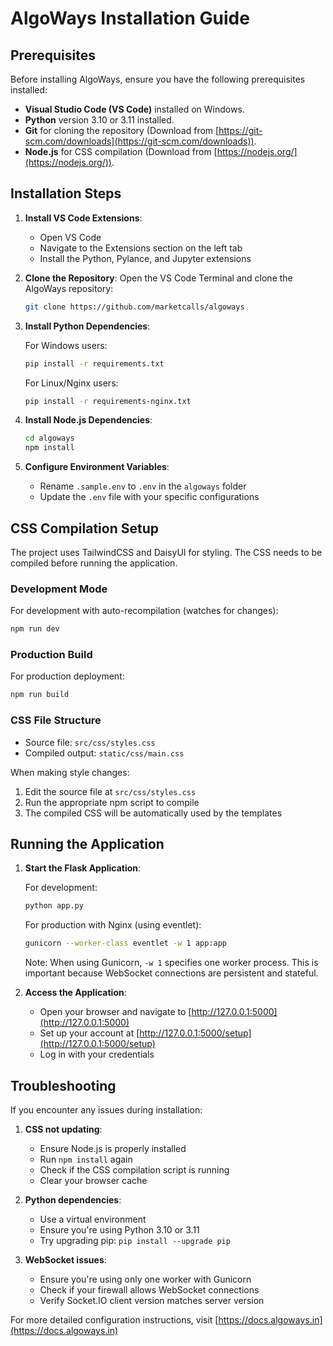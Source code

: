 # AlgoWays Installation Guide

## Prerequisites

Before installing AlgoWays, ensure you have the following prerequisites installed:

- **Visual Studio Code (VS Code)** installed on Windows.
- **Python** version 3.10 or 3.11 installed.
- **Git** for cloning the repository (Download from [https://git-scm.com/downloads](https://git-scm.com/downloads)).
- **Node.js** for CSS compilation (Download from [https://nodejs.org/](https://nodejs.org/)).

## Installation Steps

1. **Install VS Code Extensions**: 
   - Open VS Code
   - Navigate to the Extensions section on the left tab
   - Install the Python, Pylance, and Jupyter extensions

2. **Clone the Repository**: 
   Open the VS Code Terminal and clone the AlgoWays repository:
   ```bash
   git clone https://github.com/marketcalls/algoways
   ```

3. **Install Python Dependencies**: 

   For Windows users:
   ```bash
   pip install -r requirements.txt
   ```

   For Linux/Nginx users:
   ```bash
   pip install -r requirements-nginx.txt
   ```

4. **Install Node.js Dependencies**: 
   ```bash
   cd algoways
   npm install
   ```

5. **Configure Environment Variables**: 
   - Rename `.sample.env` to `.env` in the `algoways` folder
   - Update the `.env` file with your specific configurations

## CSS Compilation Setup

The project uses TailwindCSS and DaisyUI for styling. The CSS needs to be compiled before running the application.

### Development Mode

For development with auto-recompilation (watches for changes):
```bash
npm run dev
```

### Production Build

For production deployment:
```bash
npm run build
```

### CSS File Structure

- Source file: `src/css/styles.css`
- Compiled output: `static/css/main.css`

When making style changes:
1. Edit the source file at `src/css/styles.css`
2. Run the appropriate npm script to compile
3. The compiled CSS will be automatically used by the templates

## Running the Application

1. **Start the Flask Application**: 

   For development:
   ```bash
   python app.py
   ```

   For production with Nginx (using eventlet):
   ```bash
   gunicorn --worker-class eventlet -w 1 app:app
   ```

   Note: When using Gunicorn, `-w 1` specifies one worker process. This is important because WebSocket connections are persistent and stateful.

2. **Access the Application**:
   - Open your browser and navigate to [http://127.0.0.1:5000](http://127.0.0.1:5000)
   - Set up your account at [http://127.0.0.1:5000/setup](http://127.0.0.1:5000/setup)
   - Log in with your credentials

## Troubleshooting

If you encounter any issues during installation:

1. **CSS not updating**:
   - Ensure Node.js is properly installed
   - Run `npm install` again
   - Check if the CSS compilation script is running
   - Clear your browser cache

2. **Python dependencies**:
   - Use a virtual environment
   - Ensure you're using Python 3.10 or 3.11
   - Try upgrading pip: `pip install --upgrade pip`

3. **WebSocket issues**:
   - Ensure you're using only one worker with Gunicorn
   - Check if your firewall allows WebSocket connections
   - Verify Socket.IO client version matches server version

For more detailed configuration instructions, visit [https://docs.algoways.in](https://docs.algoways.in)
